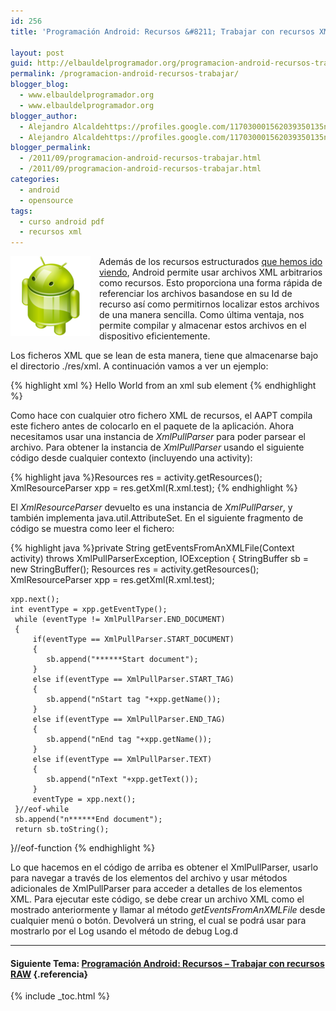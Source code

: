 ```yaml
---
id: 256
title: 'Programación Android: Recursos &#8211; Trabajar con recursos XML arbitrarios'

layout: post
guid: http://elbauldelprogramador.org/programacion-android-recursos-trabajar-con-recursos-xml-arbitrarios/
permalink: /programacion-android-recursos-trabajar/
blogger_blog:
  - www.elbauldelprogramador.org
  - www.elbauldelprogramador.org
blogger_author:
  - Alejandro Alcaldehttps://profiles.google.com/117030001562039350135noreply@blogger.com
  - Alejandro Alcaldehttps://profiles.google.com/117030001562039350135noreply@blogger.com
blogger_permalink:
  - /2011/09/programacion-android-recursos-trabajar.html
  - /2011/09/programacion-android-recursos-trabajar.html
categories:
  - android
  - opensource
tags:
  - curso android pdf
  - recursos xml
---
```

<img border="0" src="/images/2013/07/iconoAndroid.png" style="clear:left; float:left;margin-right:1em; margin-bottom:1em" />

Además de los recursos estructurados [que hemos ido viendo][1], Android permite usar archivos XML arbitrarios como recursos. Esto proporciona una forma rápida de referenciar los archivos basandose en su Id de recurso así como permitirnos localizar estos archivos de una manera sencilla. Como última ventaja, nos permite compilar y almacenar estos archivos en el dispositivo eficientemente.

Los ficheros XML que se lean de esta manera, tiene que almacenarse bajo el directorio ./res/xml. A continuación vamos a ver un ejemplo:

  
<!--more-->

{% highlight xml %}<rootelem1>
   <subelem1>
      Hello World from an xml sub element
   </subelem1>
</rootelem1>
{% endhighlight %}

Como hace con cualquier otro fichero XML de recursos, el AAPT compila este fichero antes de colocarlo en el paquete de la aplicación. Ahora necesitamos usar una instancia de *XmlPullParser* para poder parsear el archivo. Para obtener la instancia de *XmlPullParser* usando el siguiente código desde cualquier contexto (incluyendo una activity):

{% highlight java %}Resources res = activity.getResources();
XmlResourceParser xpp = res.getXml(R.xml.test);
{% endhighlight %}

El *XmlResourceParser* devuelto es una instancia de *XmlPullParser*, y también implementa java.util.AttributeSet. En el siguiente fragmento de código se muestra como leer el fichero:

{% highlight java %}private String getEventsFromAnXMLFile(Context activity)
 throws XmlPullParserException, IOException
 {
    StringBuffer sb = new StringBuffer();
    Resources res = activity.getResources();
    XmlResourceParser xpp = res.getXml(R.xml.test);
    
    xpp.next();
    int eventType = xpp.getEventType();
     while (eventType != XmlPullParser.END_DOCUMENT) 
     {
         if(eventType == XmlPullParser.START_DOCUMENT) 
         {
            sb.append("******Start document");
         } 
         else if(eventType == XmlPullParser.START_TAG) 
         {
            sb.append("nStart tag "+xpp.getName());
         } 
         else if(eventType == XmlPullParser.END_TAG) 
         {
            sb.append("nEnd tag "+xpp.getName());
         } 
         else if(eventType == XmlPullParser.TEXT) 
         {
            sb.append("nText "+xpp.getText());
         }
         eventType = xpp.next();
     }//eof-while
     sb.append("n******End document");
     return sb.toString();
 }//eof-function
{% endhighlight %}

Lo que hacemos en el código de arriba es obtener el XmlPullParser, usarlo para navegar a través de los elementos del archivo y usar métodos adicionales de XmlPullParser para acceder a detalles de los elementos XML. Para ejecutar este código, se debe crear un archivo XML como el mostrado anteriormente y llamar al método *getEventsFromAnXMLFile* desde cualquier menú o botón. Devolverá un string, el cual se podrá usar para mostrarlo por el Log usando el método de debug Log.d

* * *

#### Siguiente Tema: [Programación Android: Recursos &#8211; Trabajar con recursos RAW][2] {.referencia}





 [1]: /guia-de-desarrollo-android.html
 [2]: /programacion-android-recursos-trabajar-2/

{% include _toc.html %}
